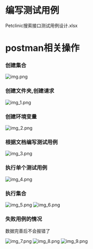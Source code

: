 # 编写测试用例

Petclinic搜索接口测试用例设计.xlsx

# postman相关操作
### 创建集合
![img.png](img.png)
### 创建文件夹,创建请求
![img_1.png](img_1.png)
### 创建环境变量
![img_2.png](img_2.png)
### 根据文档编写测试用例
![img_3.png](img_3.png)
### 执行单个测试用例
![img_4.png](img_4.png)
### 执行集合
![img_5.png](img_5.png)
![img_6.png](img_6.png)

### 失败用例的情况

数据完善后不会报错了

![img_7.png](img_7.png)
![img_8.png](img_8.png)
![img_9.png](img_9.png)